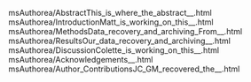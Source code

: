 msAuthorea/AbstractThis_is_where_the_abstract__.html
msAuthorea/IntroductionMatt_is_working_on_this__.html
msAuthorea/MethodsData_recovery_and_archiving_From__.html
msAuthorea/ResultsOur_data_recovery_and_archiving__.html
msAuthorea/DiscussionColette_is_working_on_this__.html
msAuthorea/Acknowledgements__.html
msAuthorea/Author_ContributionsJC_GM_recovered_the__.html